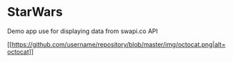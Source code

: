# StarWars
Demo app use for displaying data from swapi.co API


[[https://github.com/username/repository/blob/master/img/octocat.png|alt=octocat]]
